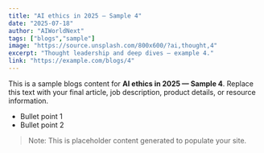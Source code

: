 ```yaml
---
title: "AI ethics in 2025 — Sample 4"
date: "2025-07-18"
author: "AIWorldNext"
tags: ["blogs","sample"]
image: "https://source.unsplash.com/800x600/?ai,thought,4"
excerpt: "Thought leadership and deep dives — example 4."
link: "https://example.com/blogs/4"
---
```


This is a sample blogs content for **AI ethics in 2025 — Sample 4**. Replace this text with your final article, job description, product details, or resource information.

- Bullet point 1
- Bullet point 2

> Note: This is placeholder content generated to populate your site.
